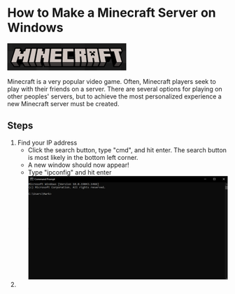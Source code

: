 # How to Make a Minecraft Server on Windows

![image_2022-01-20_143237.png](image_2022-01-20_143237.png)

Minecraft is a very popular video game. Often, Minecraft players seek to play with their friends on a server. There are several options for playing on other peoples' servers, but to achieve the most personalized experience a new Minecraft server must be created.

## Steps

1. Find your IP address
    - Click the search button, type "cmd", and hit enter. The search button is most likely in the bottom left corner. 
    - A new window should now appear!
    - Type "ipconfig" and hit enter
    ![image_2022-01-20_144936.png](image_2022-01-20_144936.png)
2. 
